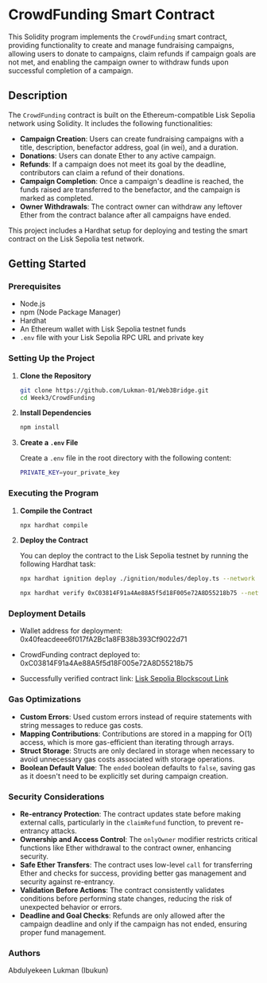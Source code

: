 # CrowdFunding Smart Contract

This Solidity program implements the `CrowdFunding` smart contract, providing functionality to create and manage fundraising campaigns, allowing users to donate to campaigns, claim refunds if campaign goals are not met, and enabling the campaign owner to withdraw funds upon successful completion of a campaign.

## Description

The `CrowdFunding` contract is built on the Ethereum-compatible Lisk Sepolia network using Solidity. It includes the following functionalities:
- **Campaign Creation**: Users can create fundraising campaigns with a title, description, benefactor address, goal (in wei), and a duration.
- **Donations**: Users can donate Ether to any active campaign.
- **Refunds**: If a campaign does not meet its goal by the deadline, contributors can claim a refund of their donations.
- **Campaign Completion**: Once a campaign's deadline is reached, the funds raised are transferred to the benefactor, and the campaign is marked as completed.
- **Owner Withdrawals**: The contract owner can withdraw any leftover Ether from the contract balance after all campaigns have ended.

This project includes a Hardhat setup for deploying and testing the smart contract on the Lisk Sepolia test network.

## Getting Started

### Prerequisites

- Node.js
- npm (Node Package Manager)
- Hardhat
- An Ethereum wallet with Lisk Sepolia testnet funds
- `.env` file with your Lisk Sepolia RPC URL and private key

### Setting Up the Project

1. **Clone the Repository**

   ```bash
   git clone https://github.com/Lukman-01/Web3Bridge.git
   cd Week3/CrowdFunding
   ```

2. **Install Dependencies**

   ```bash
   npm install
   ```

3. **Create a `.env` File**

   Create a `.env` file in the root directory with the following content:

   ```bash
   PRIVATE_KEY=your_private_key
   ```

### Executing the Program

1. **Compile the Contract**

   ```bash
   npx hardhat compile
   ```

2. **Deploy the Contract**

   You can deploy the contract to the Lisk Sepolia testnet by running the following Hardhat task:

   ```bash
   npx hardhat ignition deploy ./ignition/modules/deploy.ts --network lisk-sepolia 
   ```

   ```bash
   npx hardhat verify 0xC03814F91a4Ae88A5f5d18F005e72A8D55218b75 --network lisk-sepolia
   ```   

### Deployment Details

- Wallet address for deployment: 0x40feacdeee6f017fA2Bc1a8FB38b393Cf9022d71

- CrowdFunding contract deployed to: 0xC03814F91a4Ae88A5f5d18F005e72A8D55218b75

- Successfully verified contract link: [Lisk Sepolia Blockscout Link](https://sepolia-blockscout.lisk.com/address/0xC03814F91a4Ae88A5f5d18F005e72A8D55218b75)

### Gas Optimizations

- **Custom Errors**: Used custom errors instead of require statements with string messages to reduce gas costs.
- **Mapping Contributions**: Contributions are stored in a mapping for O(1) access, which is more gas-efficient than iterating through arrays.
- **Struct Storage**: Structs are only declared in storage when necessary to avoid unnecessary gas costs associated with storage operations.
- **Boolean Default Value**: The `ended` boolean defaults to `false`, saving gas as it doesn't need to be explicitly set during campaign creation.

### Security Considerations

- **Re-entrancy Protection**: The contract updates state before making external calls, particularly in the `claimRefund` function, to prevent re-entrancy attacks.
- **Ownership and Access Control**: The `onlyOwner` modifier restricts critical functions like Ether withdrawal to the contract owner, enhancing security.
- **Safe Ether Transfers**: The contract uses low-level `call` for transferring Ether and checks for success, providing better gas management and security against re-entrancy.
- **Validation Before Actions**: The contract consistently validates conditions before performing state changes, reducing the risk of unexpected behavior or errors.
- **Deadline and Goal Checks**: Refunds are only allowed after the campaign deadline and only if the campaign has not ended, ensuring proper fund management.

### Authors

Abdulyekeen Lukman (Ibukun)
